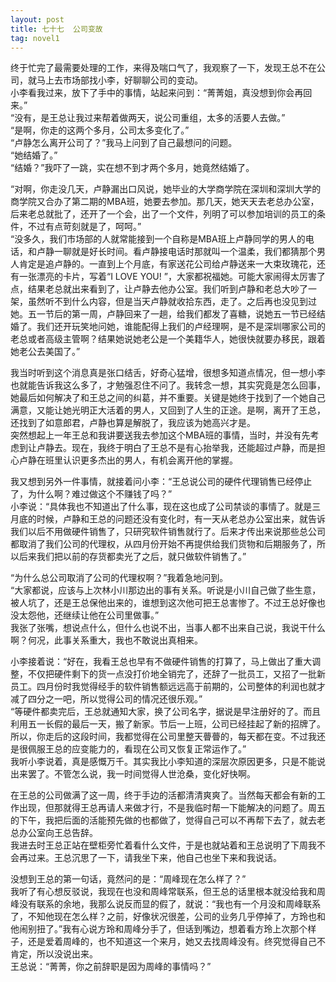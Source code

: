```yaml
---
layout: post
title: 七十七  公司变故
tag: novel1
---
```


终于忙完了最需要处理的工作，来得及喘口气了，我观察了一下，发现王总不在公司，就马上去市场部找小李，好聊聊公司的变动。<br />
小李看我过来，放下了手中的事情，站起来问到：“菁菁姐，真没想到你会再回来。”<br />
“没有，是王总让我过来帮着做两天，说公司重组，太多的活要人去做。”<br />
“是啊，你走的这两个多月，公司太多变化了。”<br />
“卢静怎么离开公司了？”我马上问到了自己最想问的问题。<br />
“她结婚了。”<br />
“结婚？”我吓了一跳，实在想不到才两个多月，她竟然结婚了。

“对啊，你走没几天，卢静漏出口风说，她毕业的大学商学院在深圳和深圳大学的商学院又合办了第二期的MBA班，她要去参加。那几天，她天天去老总办公室，后来老总就批了，还开了一个会，出了一个文件，列明了可以参加培训的员工的条件，不过有点苛刻就是了，呵呵。”<br />
“没多久，我们市场部的人就常能接到一个自称是MBA班上卢静同学的男人的电话，和卢静一聊就是好长时间。看卢静接电话时那就叫一个温柔，我们都猜那个男人肯定是追卢静的。一直到上个月底，有家送花公司给卢静送来一大束玫瑰花，还有一张漂亮的卡片，写着“I LOVE YOU! ”，大家都祝福她。可能大家闹得太厉害了点，结果老总就出来看到了，让卢静去他办公室。我们听到卢静和老总大吵了一架，虽然听不到什么内容，但是当天卢静就收拾东西，走了。之后再也没见到过她。五一节后的第一周，卢静回来了一趟，给我们都发了喜糖，说她五一节已经结婚了。我们还开玩笑地问她，谁能配得上我们的卢经理啊，是不是深圳哪家公司的老总或者高级主管啊？结果她说她老公是一个美籍华人，她很快就要办移民，跟着她老公去美国了。”

我当时听到这个消息真是张口结舌，好奇心猛增，很想多知道点情况，但一想小李也就能告诉我这么多了，才勉强忍住不问了。我转念一想，其实究竟是怎么回事，她最后如何解决了和王总之间的纠葛，并不重要。关键是她终于找到了一个她自己满意，又能让她光明正大活着的男人，又回到了人生的正途。是啊，离开了王总，还找到了如意郎君，卢静也算是解脱了，我应该为她高兴才是。<br />
突然想起上一年王总和我讲要送我去参加这个MBA班的事情，当时，并没有先考虑到让卢静去。现在，我终于明白了王总不是有心抬举我，还能超过卢静，而是担心卢静在班里认识更多杰出的男人，有机会离开他的掌握。

我又想到另外一件事情，就接着问小李：“王总说公司的硬件代理销售已经停止了，为什么啊？难过做这个不赚钱了吗？”<br />
小李说：“具体我也不知道出了什么事，现在这也成了公司禁谈的事情了。就是三月底的时候，卢静和王总的问题还没有变化时，有一天从老总办公室出来，就告诉我们以后不用做硬件销售了，只研究软件销售就行了。后来才传出来说那些总公司都取消了我们公司的代理权，从四月份开始不再提供给我们货物和后期服务了，所以后来我们把以前的存货都卖光了之后，就只做软件销售了。”

“为什么总公司取消了公司的代理权啊？”我着急地问到。<br />
“大家都说，应该与上次林小川那边出的事有关系。听说是小川自己做了些生意，被人坑了，还是王总保他出来的，谁想到这次他可把王总害惨了。不过王总好像也没太怨他，还继续让他在公司里做事。”<br />
我张了张嘴，想说点什么，但什么也说不出，当事人都不出来自己说，我说干什么啊？何况，此事关系重大，我也不敢说出真相来。

小李接着说：“好在，我看王总也早有不做硬件销售的打算了，马上做出了重大调整，不仅把硬件剩下的货一点没打价地全销完了，还辞了一批员工，又招了一批新员工。四月份时我觉得经手的软件销售额远远高于前期的，公司整体的利润也就才减了四分之一吧，所以觉得公司的情况还很乐观。”<br />
“等硬件都卖完后，王总就通知大家，换了公司名字，据说是早注册好的了。而且利用五一长假的最后一天，搬了新家。节后一上班，公司已经挂起了新的招牌了。所以，你走后的这段时间，我都觉得在公司里整天瞢瞢的，每天都在变。不过我还是很佩服王总的应变能力的，看现在公司又恢复正常运作了。”<br />
我听小李说着，真是感慨万千。其实我比小李知道的深层次原因更多，只是不能说出来罢了。不管怎么说，我一时间觉得人世沧桑，变化好快啊。

在王总的公司做满了这一周，终于手边的活都清清爽爽了。当然每天都会有新的工作出现，但那就得王总再请人来做才行，不是我临时帮一下能解决的问题了。周五的下午，我把后面的活能预先做的也都做了，觉得自己可以不再帮下去了，就去老总办公室向王总告辞。<br />
我进去时王总正站在壁柜旁忙着看什么文件，于是也就站着和王总说明了下周我不会再过来。王总沉思了一下，请我坐下来，他自己也坐下来和我说话。

没想到王总的第一句话，竟然问的是：“周峰现在怎么样了？”<br />
我听了有心想反驳说，我现在也没和周峰常联系，但王总的话里根本就没给我和周峰没有联系的余地，我那么说反而显的假了，就说：“我也有一个月没和周峰联系了，不知他现在怎么样？之前，好像状况很差，公司的业务几乎停掉了，方玲也和他闹别扭了。”我有心说方玲和周峰分手了，但话到嘴边，想着看方玲上次那个样子，还是爱着周峰的，也不知道这一个来月，她又去找周峰没有。终究觉得自己不肯定，所以没说出来。<br />
王总说：“菁菁，你之前辞职是因为周峰的事情吗？”
